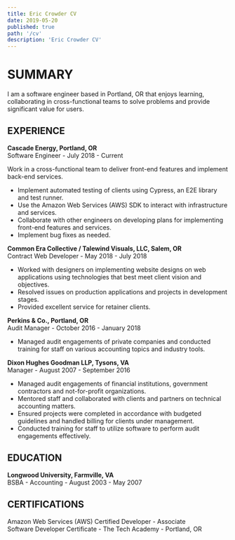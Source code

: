 ```yaml
---
title: Eric Crowder CV
date: 2019-05-20
published: true
path: '/cv'
description: 'Eric Crowder CV'
---
```


# SUMMARY

I am a software engineer based in Portland, OR that enjoys learning, collaborating in cross-functional teams to solve problems and provide significant value for users.

## EXPERIENCE

**Cascade Energy, Portland, OR**  
Software Engineer - July 2018 - Current

Work in a cross-functional team to deliver front-end features and implement back-end services.

- Implement automated testing of clients using Cypress, an E2E library and test runner.
- Use the Amazon Web Services (AWS) SDK to interact with infrastructure and services.
- Collaborate with other engineers on developing plans for implementing front-end features and services.
- Implement bug fixes as needed.

**Common Era Collective / Talewind Visuals, LLC, Salem, OR**  
Contract Web Developer - May 2018 - July 2018

- Worked with designers on implementing website designs on web applications using technologies that best meet client vision and objectives.
- Resolved issues on production applications and projects in development stages.
- Provided excellent service for retainer clients.

**Perkins & Co., Portland, OR**  
Audit Manager - October 2016 - January 2018

- Managed audit engagements of private companies and conducted training for staff on various accounting topics and industry tools.

**Dixon Hughes Goodman LLP, Tysons, VA**  
Manager - August 2007 - September 2016

- Managed audit engagements of financial institutions, government contractors and not-for-profit organizations.
- Mentored staff and collaborated with clients and partners on technical accounting matters.
- Ensured projects were completed in accordance with budgeted guidelines and handled billing for clients under management.
- Conducted training for staff to utilize software to perform audit engagements effectively.

## EDUCATION

**Longwood University, Farmville, VA**  
BSBA - Accounting - August 2003 - May 2007

## CERTIFICATIONS

Amazon Web Services (AWS) Certified Developer - Associate  
Software Developer Certificate - The Tech Academy - Portland, OR
